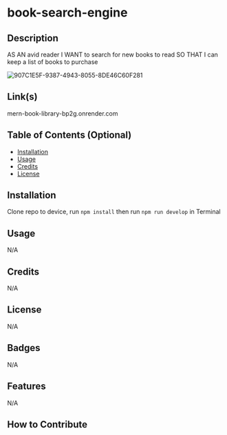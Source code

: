 # book-search-engine

## Description
AS AN avid reader
I WANT to search for new books to read
SO THAT I can keep a list of books to purchase

![907C1E5F-9387-4943-8055-8DE46C60F281](https://github.com/Liiv-Dev/book-search-engine/assets/90412259/744b7108-9a5a-4df9-847e-8eba2a7259c2)


## Link(s)

mern-book-library-bp2g.onrender.com

## Table of Contents (Optional)

- [Installation](#installation)
- [Usage](#usage)
- [Credits](#credits)
- [License](#license)

## Installation

Clone repo to device, run `npm install` then run `npm run develop` in Terminal

## Usage

N/A

## Credits

N/A

## License

N/A

## Badges

N/A

## Features

N/A

## How to Contribute
